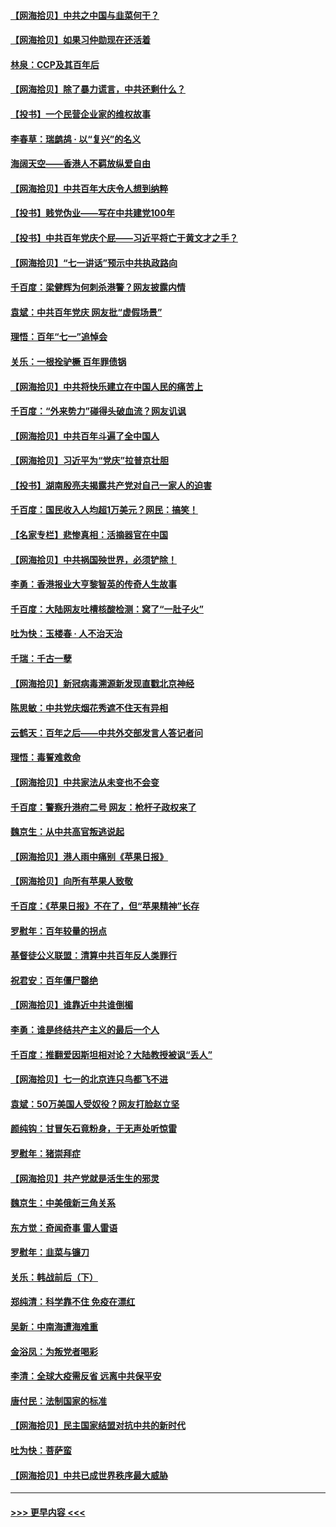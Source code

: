 #### [【网海拾贝】中共之中国与韭菜何干？](../pages/nsc993/n13075428.md?t=07081351) 
#### [【网海拾贝】如果习仲勋现在还活着](../pages/nsc993/n13073410.md?t=07081351) 
#### [林泉：CCP及其百年后](../pages/nsc993/n13073226.md?t=07081351) 
#### [【网海拾贝】除了暴力谎言，中共还剩什么？](../pages/nsc993/n13071082.md?t=07081351) 
#### [【投书】一个民营企业家的维权故事](../pages/nsc993/n13070932.md?t=07081351) 
#### [李春草：瑞鹧鸪 · 以“复兴”的名义](../pages/nsc993/n13069984.md?t=07081351) 
#### [海阔天空——香港人不羁放纵爱自由](../pages/nsc993/n13069407.md?t=07081351) 
#### [【网海拾贝】中共百年大庆令人想到纳粹](../pages/nsc993/n13068483.md?t=07081351) 
#### [【投书】贱党伪业——写在中共建党100年](../pages/nsc993/n13067843.md?t=07081351) 
#### [【投书】中共百年党庆个屁——习近平将亡于黄文才之手？](../pages/nsc993/n13067425.md?t=07081351) 
#### [【网海拾贝】“七一讲话”预示中共执政路向](../pages/nsc993/n13066434.md?t=07081351) 
#### [千百度：梁健辉为何刺杀港警？网友披露内情](../pages/nsc993/n13066979.md?t=07081351) 
#### [袁斌：中共百年党庆 网友批“虚假场景”](../pages/nsc993/n13066385.md?t=07081351) 
#### [理悟：百年“七一”追悼会](../pages/nsc993/n13066106.md?t=07081351) 
#### [关乐：一根拴驴橛 百年罪债锅](../pages/nsc993/n13066089.md?t=07081351) 
#### [【网海拾贝】中共将快乐建立在中国人民的痛苦上](../pages/nsc993/n13064939.md?t=07081351) 
#### [千百度：“外来势力”碰得头破血流？网友讥讽](../pages/nsc993/n13064878.md?t=07081351) 
#### [【网海拾贝】中共百年斗遍了全中国人](../pages/nsc993/n13060020.md?t=07081351) 
#### [【网海拾贝】习近平为“党庆”拉普京壮胆](../pages/nsc993/n13057781.md?t=07081351) 
#### [【投书】湖南殷亮夫揭露共产党对自己一家人的迫害](../pages/nsc993/n13057744.md?t=07081351) 
#### [千百度：国民收入人均超1万美元？网民：搞笑！](../pages/nsc993/n13057692.md?t=07081351) 
#### [【名家专栏】悲惨真相：活摘器官在中国](../pages/nsc993/n13056611.md?t=07081351) 
#### [【网海拾贝】中共祸国殃世界，必须铲除！](../pages/nsc993/n13056011.md?t=07081351) 
#### [李勇：香港报业大亨黎智英的传奇人生故事](../pages/nsc993/n13055258.md?t=07081351) 
#### [千百度：大陆网友吐槽核酸检测：窝了“一肚子火”](../pages/nsc993/n13055194.md?t=07081351) 
#### [吐为快：玉楼春 · 人不治天治](../pages/nsc993/n13054028.md?t=07081351) 
#### [千瑞：千古一孽](../pages/nsc993/n13054016.md?t=07081351) 
#### [【网海拾贝】新冠病毒溯源新发现直戳北京神经](../pages/nsc993/n13052425.md?t=07081351) 
#### [陈思敏：中共党庆烟花秀遮不住天有异相](../pages/nsc993/n13052020.md?t=07081351) 
#### [云鹤天：百年之后——中共外交部发言人答记者问](../pages/nsc993/n13051604.md?t=07081351) 
#### [理悟：毒誓难救命](../pages/nsc993/n13051601.md?t=07081351) 
#### [【网海拾贝】中共家法从未变也不会变](../pages/nsc993/n13050366.md?t=07081351) 
#### [千百度：警察升港府二号 网友：枪杆子政权来了](../pages/nsc993/n13050261.md?t=07081351) 
#### [魏京生：从中共高官叛逃说起](../pages/nsc993/n13048997.md?t=07081351) 
#### [【网海拾贝】港人雨中痛别《苹果日报》](../pages/nsc993/n13048941.md?t=07081351) 
#### [【网海拾贝】向所有苹果人致敬](../pages/nsc993/n13046795.md?t=07081351) 
#### [千百度：《苹果日报》不在了，但“苹果精神”长存](../pages/nsc993/n13046703.md?t=07081351) 
#### [罗慰年：百年较量的拐点](../pages/nsc993/n13046542.md?t=07081351) 
#### [基督徒公义联盟：清算中共百年反人类罪行](../pages/nsc993/n13046499.md?t=07081351) 
#### [祝君安：百年僵尸罄绝](../pages/nsc993/n13045595.md?t=07081351) 
#### [【网海拾贝】谁靠近中共谁倒楣](../pages/nsc993/n13044667.md?t=07081351) 
#### [李勇：谁是终结共产主义的最后一个人](../pages/nsc993/n13044397.md?t=07081351) 
#### [千百度：推翻爱因斯坦相对论？大陆教授被讽“丢人”](../pages/nsc993/n13043908.md?t=07081351) 
#### [【网海拾贝】七一的北京连只鸟都飞不进](../pages/nsc993/n13041377.md?t=07081351) 
#### [袁斌：50万美国人受奴役？网友打脸赵立坚](../pages/nsc993/n13041330.md?t=07081351) 
#### [颜纯钩：甘冒矢石竟粉身，于无声处听惊雷](../pages/nsc993/n13041140.md?t=07081351) 
#### [罗慰年：猪崇拜症](../pages/nsc993/n13041071.md?t=07081351) 
#### [【网海拾贝】共产党就是活生生的邪灵](../pages/nsc993/n13036627.md?t=07081351) 
#### [魏京生：中美俄新三角关系](../pages/nsc993/n13035986.md?t=07081351) 
#### [东方觉：奇闻奇事 雷人雷语](../pages/nsc993/n13035878.md?t=07081351) 
#### [罗慰年：韭菜与镰刀](../pages/nsc993/n13034374.md?t=07081351) 
#### [关乐：韩战前后（下）](../pages/nsc993/n13034113.md?t=07081351) 
#### [郑纯清：科学靠不住 免疫在漂红](../pages/nsc993/n13034093.md?t=07081351) 
#### [吴新：中南海遭海难重](../pages/nsc993/n13034084.md?t=07081351) 
#### [金浴凤：为叛党者喝彩](../pages/nsc993/n13034058.md?t=07081351) 
#### [李清：全球大疫需反省 远离中共保平安](../pages/nsc993/n13033784.md?t=07081351) 
#### [唐付民：法制国家的标准](../pages/nsc993/n13032944.md?t=07081351) 
#### [【网海拾贝】民主国家结盟对抗中共的新时代](../pages/nsc993/n13031717.md?t=07081351) 
#### [吐为快：菩萨蛮](../pages/nsc993/n13030033.md?t=07081351) 
#### [【网海拾贝】中共已成世界秩序最大威胁](../pages/nsc993/n13028138.md?t=07081351) 

----
#### [ >>> 更早内容 <<< ](../indexes/nsc993-earlier.md)
